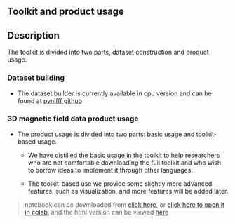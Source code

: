 ## Toolkit and product usage

## Description

The toolkit is divided into two parts, dataset construction and product usage.


### Dataset building

+ The dataset builder is currently available in cpu version and can be found at [pynlfff github](https://github.com/deepsolar/pynlfff/tree/master/pynlfff)



### 3D magnetic field data product usage

+ The product usage is divided into two parts: basic usage and toolkit-based usage.

    + We have distilled the basic usage in the toolkit to help researchers who are not comfortable downloading the full toolkit and who wish to borrow ideas to implement it through other languages. 

    + The toolkit-based use we provide some slightly more advanced features, such as visualization, and more features will be added later.


> notebook can be downloaded from [click here](https://github.com/deepsolar/pynlfff/blob/main/test/guide/Dataset_nlfff_and_pynlfff_base_use_en.ipynb), or [click here to open it in colab](https://drive.google.com/file/d/1Nx3xW4N8B2-W5FybV_fjP_ngoxJDp0HI/view?usp=sharing), and the html version can be viewed [here](guide/Dataset_nlfff_and_pynlfff_base_use_en.html)


